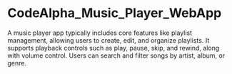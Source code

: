 # CodeAlpha_Music_Player_WebApp
A music player app typically includes core features like playlist management, allowing users to create, edit, and organize playlists. It supports playback controls such as play, pause, skip, and rewind, along with volume control. Users can search and filter songs by artist, album, or genre. 

